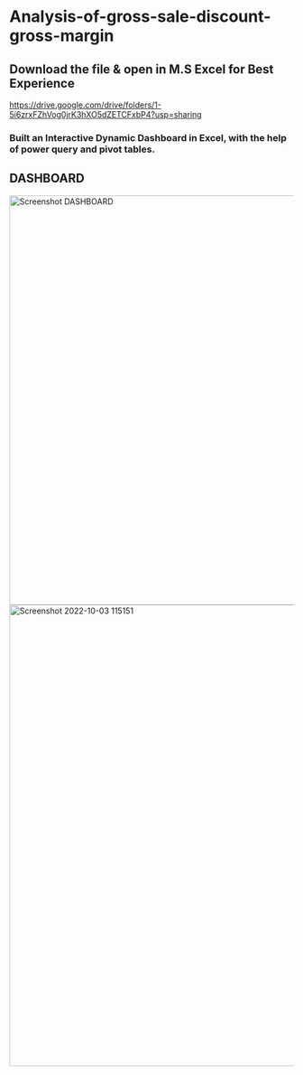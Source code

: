 # Analysis-of-gross-sale-discount-gross-margin
## Download the file & open in M.S Excel for Best Experience
https://drive.google.com/drive/folders/1-5i6zrxFZhVog0jrK3hXO5dZETCFxbP4?usp=sharing
### Built an Interactive Dynamic Dashboard in Excel, with the help of power query and pivot tables.
## DASHBOARD
<img width="725" alt="Screenshot DASHBOARD" src="https://user-images.githubusercontent.com/112546245/193512800-6c770460-0648-48da-841f-268e9a68993b.png">
<img width="817" alt="Screenshot 2022-10-03 115151" src="https://user-images.githubusercontent.com/112546245/193513030-307cf255-b0b1-415a-acde-91ffda8ac040.png">






